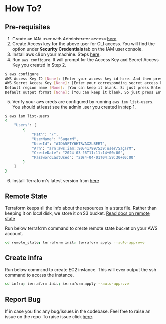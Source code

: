 # How To?

## Pre-requisites
1. Create an IAM user with Administrator access [here](https://us-east-1.console.aws.amazon.com/iam/home?region=us-east-1#/users)
2. Create Access key for the above user for CLI access. You will find the option under **Security Credentials** tab on the IAM user console.
3. Install aws cli on your machine. Steps [here](https://docs.aws.amazon.com/cli/latest/userguide/getting-started-install.html).
4. Run `aws configure`. It will prompt for the Access Key and Secret Access Key you created in Step 2.
```bash
$ aws configure
AWS Access Key ID [None]: [Enter your access key id here. And then press enter]
AWS Secret Access Key [None]: [Enter your corresponding secret access key here. And then press enter]
Default region name [None]: [You can keep it blank. So just press Enter]
Default output format [None]: [You can keep it blank. So just press Enter]
```
5. Verify your aws creds are configured by running `aws iam list-users`. You should at least see the admin user you created in step 1.
```bash
$ aws iam list-users
{
    "Users": [
        {
            "Path": "/",
            "UserName": "SagarM",
            "UserId": "AIDA5FTY6HTRVAX2LBERT",
            "Arn": "arn:aws:iam::905417997539:user/SagarM",
            "CreateDate": "2024-03-26T11:11:14+00:00",
            "PasswordLastUsed": "2024-04-01T04:59:30+00:00"
        }
    ]
}
```
6. Install Terraform's latest version from [here](https://developer.hashicorp.com/terraform/tutorials/aws-get-started/install-cli)

## Remote State
Terraform keeps all the info about the resources in a state file. Rather than keeping it on local disk, we store it on S3 bucket.
[Read docs on remote state](https://developer.hashicorp.com/terraform/language/settings/backends/s3)

Run below terraform command to create remote state bucket on your AWS account. 
```bash
cd remote_state; terraform init; terraform apply --auto-approve
```

## Create infra

Run below command to create EC2 instance. This will even output the ssh command to access the instance.
```bash
cd infra; terraform init; terraform apply --auto-approve
```

## Report Bug
If in case you find any bug/issues in the codebase. Feel free to raise an issue on the repo. To raise issue click [here](https://github.com/asmigar/create-nginx/issues/new).